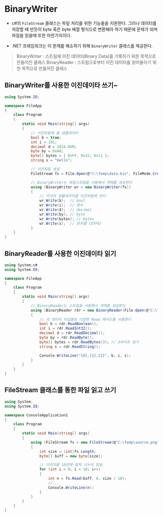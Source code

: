 # BinaryWriter
- c#의 `FileStream` 클래스는 파일 처리를 위한 기능들을 지원한다. 그러나 데이터를 저장할 때 반듯이 byte 혹은 byte 배열 형식으로 변환해야 하기 때문에 문제가 되며 파일을 읽을때 또한 마찬가지이다.

- .NET 프레임워크는 이 문제를 해소하기 위해 `BinaryWriter` 클래스를 제공한다.

> BinaryWriter : 스트림에 이진 데이터(Binary Data)를 기록하기 위한 목적으로 만들어진 클래스
> BinaryReader : 스트림으로부터 이진 데이터를 읽어들이기 위한 목적으로 만들어진 클래스

## BinaryWriter를 사용한 이진데이타 쓰기~
```c#
using System.IO;

namespace FileApp
{
    class Program
    {
        static void Main(string[] args)
        {
            // 이진파일에 쓸 샘플데이타
            bool b = true;
            int i = 101;
            decimal d = 1024.05M;
            byte by = 0xA0;
            byte[] bytes = { 0xFF, 0x32, 0x11 };
            string s = "Hello";

            // 이진파일 생성
            FileStream fs = File.Open(@"C:\Temp\data.bin", FileMode.Create);

            // BinaryWriter는 파일스트림을 사용해서 객체를 생성한다
            using (BinaryWriter wr = new BinaryWriter(fs))
            {
                // 각각의 샘플데이타를 이진파일에 쓴다
                wr.Write(b);  // bool 
                wr.Write(i);  // 정수
                wr.Write(d);  // decimal
                wr.Write(by); // byte
                wr.Write(bytes); // bytes
                wr.Write(s);  // 문자열 (UTF8)
            }
    }
}

```

## BinaryReader를 사용한 이진데이타 읽기
```c#
using System;c#
using System.IO;

namespace FileApp
{
    class Program
    {
        static void Main(string[] args)
        {            
            // BinaryReader는 스트림을 사용해서 객체를 생성한다
            using (BinaryReader rdr = new BinaryReader(File.Open(@"C:\Temp\data.bin", FileMode.Open)))
            {
                // 각 데이타 타입별로 다양한 Read 메서드를 사용한다
                bool b = rdr.ReadBoolean();
                int i = rdr.ReadInt32();
                decimal d = rdr.ReadDecimal();
                byte by = rdr.ReadByte();
                byte[] bytes = rdr.ReadBytes(3); // 3바이트 읽기
                string s = rdr.ReadString();

                Console.WriteLine("{0},{1},{2}", b, i, s);
            }
        }
    }
}
```


## FileStream 클래스를 통한 파일 읽고 쓰기
```c#
using System;
using System.IO;

namespace ConsoleApplication1
{
    class Program
    {
        static void Main(string[] args)
        {
            using (FileStream fs = new FileStream(@"C:\Temp\source.png", FileMode.Open))
            {
                int size = (int)fs.Length;                
                byte[] buff = new byte[size];

                // 이미지를 10번에 걸쳐 나누어 읽음
                for (int i = 0; i < 10; i++)
                {
                    int n = fs.Read(buff, 0, size / 10);
                    //....
                    Console.WriteLine(n);
                }
            }
        }
    }
}

```